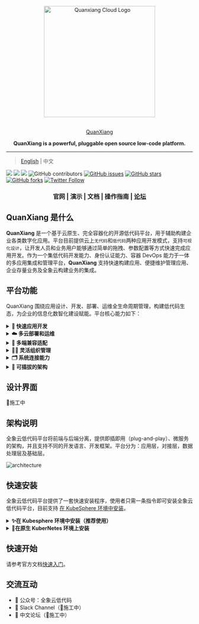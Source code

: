 <p align="center">
  <a href="https://docs.clouden.io" target="blank"><img src="https://qxp-public.pek3b.qingstor.com/qxp_vertical_logo.svg" width="300" alt="Quanxiang Cloud Logo" /></a>
</p>
<p align="center">
  <br/>
  <a href="https://docs.clouden.io" target="blank">
    QuanXiang
  </a>
</p>
<p align="center">
  <b> QuanXiang is a powerful, pluggable open source low-code platform.</b>
</p>

----



> [English](./README.md) | 中文

[![](https://img.shields.io/badge/Author-QuanXiang-orange.svg)]()
[![](https://img.shields.io/badge/Content-Blog-blue.svg)]()
[![](https://img.shields.io/badge/release-0.7.0-brightgreen.svg)](https://github.com/quanxiang-cloud/quanxiang/releases/tag/v0.7.0)
![GitHub contributors](https://img.shields.io/github/contributors/quanxiang-cloud/quanxiang)
[![GitHub issues](https://img.shields.io/github/issues/quanxiang-cloud/quanxiang)](https://github.com/quanxiang-cloud/quanxiang/issues)
[![GitHub stars](https://img.shields.io/github/stars/quanxiang-cloud/quanxiang.svg?style=social&label=Stars)](https://github.com/quanxiang-cloud/quanxiang)
[![GitHub forks](https://img.shields.io/github/forks/quanxiang-cloud/quanxiang.svg?style=social&label=Fork)](https://github.com/quanxiang-cloud/quanxiang)
[![Twitter Follow](https://img.shields.io/twitter/follow/quanxiang-cloud/quanxiang)](https://twitter.com/QuanXiang)


<div align="center">
  <h3>
    官网
    <span> | </span>
    演示
    <span> | </span>
    文档
    <span> | </span>
    操作指南
    <span> | </span>
    <a href="https://github.com/quanxiang-cloud/quanxiang/discussions" target="_blank">论坛</a>
  </h3>
</div>


## QuanXiang 是什么

**QuanXiang** 是一个基于云原生、完全容器化的开源低代码平台，用于辅助构建企业各类数字化应用。平台目前提供云上`无代码`和`低代码`两种应用开发模式，支持`可视化设计`，让开发人员和业务用户能够通过简单的拖拽、参数配置等方式快速完成应用开发。作为一个集低代码开发能力、身份认证能力、容器 DevOps 能力于一体的多应用集成和管理平台，**QuanXiang** 支持快速构建应用、便捷维护管理应用、企业存量业务及全象云构建业务的集成。



## 平台功能

QuanXiang 围绕应用设计、开发、部署、运维全生命周期管理，构建低代码生态，为企业的信息化数智化建设赋能。平台核心能力如下：

<details>
  <summary><b> 🚀 快速应用开发</b></summary>
  <li>可视化设计器：用户通过简单的拖拽、参数配置等方式就能完成页面设计、工作流编排、数据模型设计和角色权限的定义。
  <li>表单引擎：系统提供丰富的页面组件，能够满足页面呈现的自定义组件需求。
  <li>工作流引擎：包含灵活的触发方式和丰富的流程组件，支持多种触发方式，表单数据触发、时间触发、表单时间触发等。同时提供审批、填写等人为节点处理，同时支持数据新增、数据更新等自动流程节点处理。同时提供规则引擎的能力，满足复杂业务下的逻辑定义。
  </details>

<details>
  <summary><b>☁️ 多云部署和运维</b></summary>
  <li>QuanXiang 基于 Kubernetes 的容器化部署方案，CI/CD 持续交付部署，为应用的平滑部署、稳定运行保驾护航，大大降低了应用上线后迭代升级的风险和复杂度。
  <li>支持不同云厂商的部署及运维。
  <li>平台提供系统日志，支持查看所有操作记录。
  </details>

<details>
  <summary><b>🤖 多端兼容适配</b></summary>
  平台应用均可一次设计，在多端灵活适配。目前支持一键发布为 WEB 应用、Native APP、微信小程序。
  </details>
<details>
  <summary><b>🧑‍💻 灵活组织管理</b></summary>
  <li>企业通讯录：提供多种管理通讯录方式，帮助企业快速完成组织的构建。
  <li>角色管理：企业角色权限按需细分，保障平台账户访问安全和数据安全。
</details>
<details>
  <summary><b>🗂 系统连接能力</b></summary>
  <li>平台内部支持跨应用间的数据连接，提供了不同粒度的数据连接能力，包括：表与表之间的数据联动更新、字段与字段间的联动交互。
  <li>平台支持不同粒度的方案集成，包括组件集成、页面集成、应用集成。
  </details>


<details>
  <summary><b>🧩 可插拔的架构</b></summary>
  QuanXiang 是云原生、分布式架构的平台系统。各个核心服务（聚合类服务除外）采用完全解耦的、低内聚的方式设计，服务之间通过 API 接口进行访问。
  </details>


## 设计界面
🔧施工中



## 架构说明

全象云低代码平台将前端与后端分离，提供即插即用（plug-and-play）、微服务的架构，并且支持不同的开发语言、开发框架。平台分为：应用层，对接层，数据处理层及基础层。

![architecture](/doc/images/architecture.png)



## 快速安装

全象云低代码平台提供了一套快速安装程序，使用者只需一条指令即可安装全象云低代码平台，目前支持 [在 KubeSphere 环境中安装](#在Kubesphere环境中安装（推荐使用）)。

<details>
<summary><b>✨在 Kubesphere 环境中安装（推荐使用）</b></summary>

### 前提条件

- 已安装好 Kubernetes  环境。

#### 第 1 步：安装 KubeSphere

安装 KubeSphere 有两种方式：

- 直接安装 KubeSphere，详细步骤参见 [官方文档](https://kubesphere.io/docs/)。
- 安装  [KubeSphere(R)（QKE） ](https://docsv3.qingcloud.com/container/qke/)（**推荐**），可以一键部署高可用的 KubeSphere 集群，并支持集群自动巡检和修复。

KubeSphere 部署环境的要求如下：

| 节点类型    | 节点数量 | 资源要求                           |
| :---------- | :------- | :--------------------------------- |
| master      | 1        | CPU：4 核， 内存：8GB， 硬盘：80GB |
| worker 节点 | 5        | CPU：4 核， 内存：8GB， 硬盘：80GB |

> **注意**
>
> 如果集群将用于生产或者准生产的话，建议将 worker 节点的内存和硬盘至少提高 1 倍，中间件部分推荐使用云厂商提供的 PaaS 或者服务。

#### 第 2 步：安装全象云低代码平台

##### 前提条件

安装全象云低代码平台前，您首先需要确保满足以下条件，然后再从我们的 release 中可以选择您需要的版本。

- 运行安装程序的系统可以访问 KubeSphere 集群。
- 已正确安装 kubectl，如果没有请先 [安装 kubectl](!https://kubernetes.io/docs/tasks/tools/)。
- 已正确配置 kubeconfig，若没配置请先完成配置。
  - QKE  kubeconfig 可通过 QingCloud 控制台获取；
  - KubeSphere  kubeconfig 请参见 [官方文档](!https://kubesphere.com.cn/docs/) 或者 [求助社区](!https://github.com/kubesphere) 完成配置。
- 已安装 helm3，安装过程请参见 [官方文档](!https://helm.sh/docs/intro/install/)。

##### 使用发行版

如果不希望自己编译的话可以直接使用我们发行版，点击 [下载地址](!https://github.com/quanxiang-cloud/quanxiang/releases)。***注意区别不同版本的系统架构***。

##### 使用源码编译 

需要先 git clone 项目源代码进行编译。需要注意的是修改指令中的 GOOS 和 GOARCH 以匹配系统架构，以 Linux amd64 为例：

```bash
 git clone https://github.com/quanxiang-cloud/quanxiang.git
 cd quanxiang
 git checkout master
 CGO_ENABLED=0 GOOS=linux GOARCH=adm64 go build -o installApp main.go
```

> **说明**
>
> - GOOS 可用系统：darwin、Linux、windows、freebsd 等;
> - GOARCH 可用架构：amd64、386、arm 等。



#### 开始安装

全象云低代码平台支持生产部署和试用部署：

- 生产环境可以先部署好中间件，具体内容可以参考 [修改配置文件](#修改配置文件)。
- 试用部署可以选择全部容器部署。



##### 修改配置文件

如果您已经部署好中间件服务，并打算将其用于全象低代码平台安装，可以在配置文件  `configs/configs.yml`  中将对应的中间件中 `enabled: true` 改为 `false`。**具体配置请参照下文内注释**。

```bash shell
  vim configs/configs.yml
    #Middleware Services 中间件服务
    mysql:
      enabled: true
      rootPassword: qxp1234     #It is required to set the root user password if enabled equal to true    设置root用户密码 enabled为true时必填
    redis:
      enabled: true
      password: cXhwMTIzNA==    #The password here is the base64 code of the password. For example, the base64 code of qxp1234 is cxhwmjm0cg==  这里的password为密码的base64编码，比如qxp1234的base64编码为cXhwMjM0Cg==
    kafka:
              .....
```

##### 安装

通过执行 `installApp` 指令来安装全象云低代码平台，试用版执行如下指令安装：

```bash shell
./installApp start -k ~/.kube/config -i -n lowcode
```

参数说明：

| 参数                 | 作用                          | 使用说明                                                |
| -------------------- | ----------------------------- | ------------------------------------------------------- |
| -c/--configfile      | 配置文件路径                  | 当前项目 configs/configs.yml 的绝对或者相对路径。       |
| -d/--deploymentFile  | 部署文件夹的路径              | 当前项目 deployment 文件夹的绝对或相对路径。            |
| -k/--kubeconfig      | 访问 k8s 集群的配置文件路径   | 如果该文件在默认位置 ～/.kube/config 可以不指定该参数。 |
| -i/--middlerwareInit | 中间件是否需要初始化          | 如果指定则对中间件进行初始化。                          |
| -n/--namespace       | 服务部署于 k8s 集群的命名空间 | 如果不指定默认为 default。                              |

##### 卸载

通过执行 `installApp` 指令进行卸载操作：

```bash shell
./installApp uninstall -n lowcode
```

参数的详细解释如下：

| 参数                      | 作用                                | 使用说明                                                     |
| ------------------------- | ----------------------------------- | ------------------------------------------------------------ |
| -d/--deploymentFile       | 部署文件夹的路径                    | 当前项目 deployment 文件夹的绝对或相对路径。                 |
| -k/--kubeconfig           | 访问 k8s 集群的配置文件路径         | 如果该文件在默认位置 ～/.kube/config 可以不指定该参数。      |
| -n/--namespace            | 卸载的服务部署于 k8s 集群的命名空间 | 如果不指定默认为 default。                                   |
| -u/--uninstallMiddlerware | 是否需要卸载工具部署的中间件        | 若没有使用工具部署的中间件可以不引用此参数。若使用，卸载时报错没有此资源，忽略即可。 |

#### 访问环境

##### 配置网关

参考 KubeSphere 的[官方文档](https://kubesphere.io/zh/docs/project-administration/project-gateway/)。我们推荐使用 LoadBalancer 方式配置网关。

##### 配置访问

访问 QuanxiangCloud 控制台，需要使用域名进行访问，可以配置 dns 或者指定本地 hosts 的方式进行访问。默认的用户名和密码是`Admin@Admin.com/654321a..`

- 通过 http://portal.qxp.com 访问 QuanxiangCloud 的管理端控制台。
- 通过 http://home.qxp.com 访问 QuanxiangCloud 的用户端。

> **注意**
>
> 如果需要修改访问域名，可参见 kubesphere 的[官方文档](https://kubesphere.io/zh/docs/project-user-guide/application-workloads/routes/)。

 </details>

<details>
<summary><b>💸在原生 KuberNetes 环境上安装</b></summary>

敬请期待。
</details>


## 快速开始

请参考官方文档[快速入门](https://docs.clouden.io/quickstart/app_modeling/)。



## 交流互动

- 💬 公众号：全象云低代码
- 🤖 Slack Channel（🔧施工中）
- 🙌 中文论坛（🔧施工中）